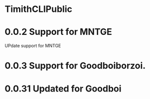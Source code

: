 # TimithCLIPublic
# 0.0.2 Support for MNTGE
UPdate support for MNTGE
# 0.0.3 Support for Goodboiborzoi.
# 0.0.31 Updated for Goodboi

